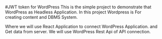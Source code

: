 #JWT token for WordPress
This is the simple project to demonstrate that WordPress as Headless Application.
In this project Wordpress is For creating content and DBMS System.

Where we will use React Application to connect WordPress Application. and Get data from server. 
We will use WordPress Rest Api of API connection.